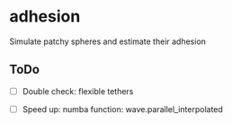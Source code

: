 # adhesion
Simulate patchy spheres and estimate their adhesion

## ToDo

* [ ] Double check: flexible tethers
* [ ] Speed up: numba function: wave.parallel_interpolated

